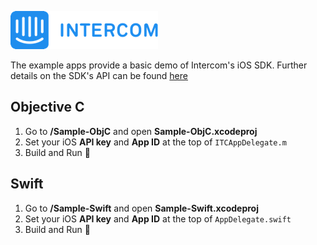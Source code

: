 ![Intercom](Sample-ObjC/Sample-ObjC/Images.xcassets/Intercom-logo-github.imageset/Intercom_logo-github.png)

The example apps provide a basic demo of Intercom's iOS SDK. Further details on the SDK's API can be found [here](https://github.com/intercom/intercom-ios/blob/master/Intercom.framework/Headers/Intercom.h)

## Objective C
1. Go to **/Sample-ObjC** and open **Sample-ObjC.xcodeproj**
2. Set your iOS **API key** and **App ID** at the top of `ITCAppDelegate.m`
3. Build and Run 🎉

## Swift
1. Go to **/Sample-Swift** and open **Sample-Swift.xcodeproj**
2. Set your iOS **API key** and **App ID** at the top of `AppDelegate.swift`
3. Build and Run 🙌
